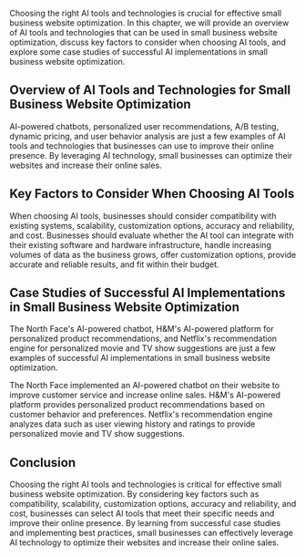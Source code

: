 

Choosing the right AI tools and technologies is crucial for effective small business website optimization. In this chapter, we will provide an overview of AI tools and technologies that can be used in small business website optimization, discuss key factors to consider when choosing AI tools, and explore some case studies of successful AI implementations in small business website optimization.

Overview of AI Tools and Technologies for Small Business Website Optimization
-----------------------------------------------------------------------------

AI-powered chatbots, personalized user recommendations, A/B testing, dynamic pricing, and user behavior analysis are just a few examples of AI tools and technologies that businesses can use to improve their online presence. By leveraging AI technology, small businesses can optimize their websites and increase their online sales.

Key Factors to Consider When Choosing AI Tools
----------------------------------------------

When choosing AI tools, businesses should consider compatibility with existing systems, scalability, customization options, accuracy and reliability, and cost. Businesses should evaluate whether the AI tool can integrate with their existing software and hardware infrastructure, handle increasing volumes of data as the business grows, offer customization options, provide accurate and reliable results, and fit within their budget.

Case Studies of Successful AI Implementations in Small Business Website Optimization
------------------------------------------------------------------------------------

The North Face's AI-powered chatbot, H\&M's AI-powered platform for personalized product recommendations, and Netflix's recommendation engine for personalized movie and TV show suggestions are just a few examples of successful AI implementations in small business website optimization.

The North Face implemented an AI-powered chatbot on their website to improve customer service and increase online sales. H\&M's AI-powered platform provides personalized product recommendations based on customer behavior and preferences. Netflix's recommendation engine analyzes data such as user viewing history and ratings to provide personalized movie and TV show suggestions.

Conclusion
----------

Choosing the right AI tools and technologies is critical for effective small business website optimization. By considering key factors such as compatibility, scalability, customization options, accuracy and reliability, and cost, businesses can select AI tools that meet their specific needs and improve their online presence. By learning from successful case studies and implementing best practices, small businesses can effectively leverage AI technology to optimize their websites and increase their online sales.
